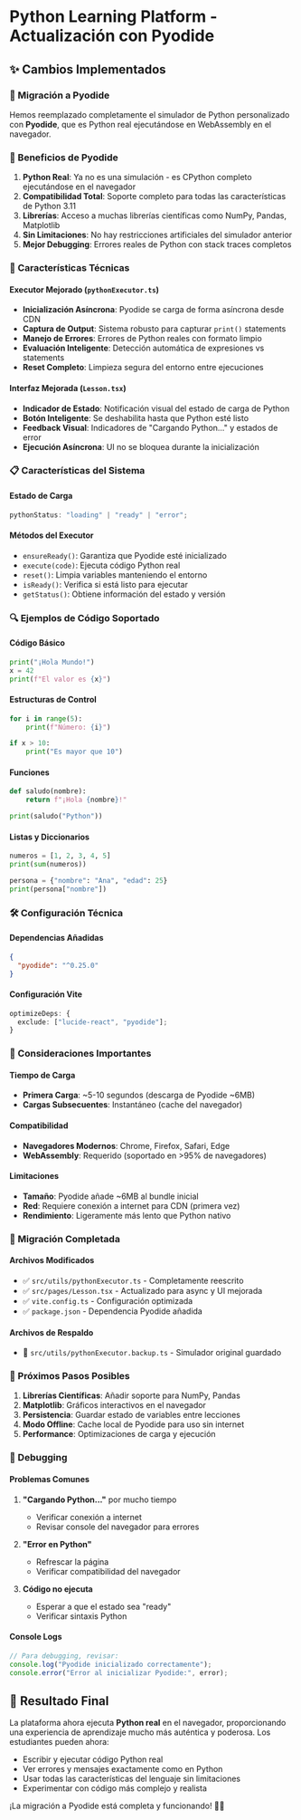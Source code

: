 # Python Learning Platform - Actualización con Pyodide

## ✨ Cambios Implementados

### 🔄 Migración a Pyodide

Hemos reemplazado completamente el simulador de Python personalizado con **Pyodide**, que es Python real ejecutándose en WebAssembly en el navegador.

### 🚀 Beneficios de Pyodide

1. **Python Real**: Ya no es una simulación - es CPython completo ejecutándose en el navegador
2. **Compatibilidad Total**: Soporte completo para todas las características de Python 3.11
3. **Librerías**: Acceso a muchas librerías científicas como NumPy, Pandas, Matplotlib
4. **Sin Limitaciones**: No hay restricciones artificiales del simulador anterior
5. **Mejor Debugging**: Errores reales de Python con stack traces completos

### 🔧 Características Técnicas

#### Executor Mejorado (`pythonExecutor.ts`)

- **Inicialización Asíncrona**: Pyodide se carga de forma asíncrona desde CDN
- **Captura de Output**: Sistema robusto para capturar `print()` statements
- **Manejo de Errores**: Errores de Python reales con formato limpio
- **Evaluación Inteligente**: Detección automática de expresiones vs statements
- **Reset Completo**: Limpieza segura del entorno entre ejecuciones

#### Interfaz Mejorada (`Lesson.tsx`)

- **Indicador de Estado**: Notificación visual del estado de carga de Python
- **Botón Inteligente**: Se deshabilita hasta que Python esté listo
- **Feedback Visual**: Indicadores de "Cargando Python..." y estados de error
- **Ejecución Asíncrona**: UI no se bloquea durante la inicialización

### 📋 Características del Sistema

#### Estado de Carga

```typescript
pythonStatus: "loading" | "ready" | "error";
```

#### Métodos del Executor

- `ensureReady()`: Garantiza que Pyodide esté inicializado
- `execute(code)`: Ejecuta código Python real
- `reset()`: Limpia variables manteniendo el entorno
- `isReady()`: Verifica si está listo para ejecutar
- `getStatus()`: Obtiene información del estado y versión

### 🔍 Ejemplos de Código Soportado

#### Código Básico

```python
print("¡Hola Mundo!")
x = 42
print(f"El valor es {x}")
```

#### Estructuras de Control

```python
for i in range(5):
    print(f"Número: {i}")

if x > 10:
    print("Es mayor que 10")
```

#### Funciones

```python
def saludo(nombre):
    return f"¡Hola {nombre}!"

print(saludo("Python"))
```

#### Listas y Diccionarios

```python
numeros = [1, 2, 3, 4, 5]
print(sum(numeros))

persona = {"nombre": "Ana", "edad": 25}
print(persona["nombre"])
```

### 🛠 Configuración Técnica

#### Dependencias Añadidas

```json
{
  "pyodide": "^0.25.0"
}
```

#### Configuración Vite

```typescript
optimizeDeps: {
  exclude: ["lucide-react", "pyodide"];
}
```

### 🚨 Consideraciones Importantes

#### Tiempo de Carga

- **Primera Carga**: ~5-10 segundos (descarga de Pyodide ~6MB)
- **Cargas Subsecuentes**: Instantáneo (cache del navegador)

#### Compatibilidad

- **Navegadores Modernos**: Chrome, Firefox, Safari, Edge
- **WebAssembly**: Requerido (soportado en >95% de navegadores)

#### Limitaciones

- **Tamaño**: Pyodide añade ~6MB al bundle inicial
- **Red**: Requiere conexión a internet para CDN (primera vez)
- **Rendimiento**: Ligeramente más lento que Python nativo

### 🔄 Migración Completada

#### Archivos Modificados

- ✅ `src/utils/pythonExecutor.ts` - Completamente reescrito
- ✅ `src/pages/Lesson.tsx` - Actualizado para async y UI mejorada
- ✅ `vite.config.ts` - Configuración optimizada
- ✅ `package.json` - Dependencia Pyodide añadida

#### Archivos de Respaldo

- 📁 `src/utils/pythonExecutor.backup.ts` - Simulador original guardado

### 🎯 Próximos Pasos Posibles

1. **Librerías Científicas**: Añadir soporte para NumPy, Pandas
2. **Matplotlib**: Gráficos interactivos en el navegador
3. **Persistencia**: Guardar estado de variables entre lecciones
4. **Modo Offline**: Cache local de Pyodide para uso sin internet
5. **Performance**: Optimizaciones de carga y ejecución

### 🐛 Debugging

#### Problemas Comunes

1. **"Cargando Python..."** por mucho tiempo

   - Verificar conexión a internet
   - Revisar console del navegador para errores

2. **"Error en Python"**

   - Refrescar la página
   - Verificar compatibilidad del navegador

3. **Código no ejecuta**
   - Esperar a que el estado sea "ready"
   - Verificar sintaxis Python

#### Console Logs

```javascript
// Para debugging, revisar:
console.log("Pyodide inicializado correctamente");
console.error("Error al inicializar Pyodide:", error);
```

## 🎉 Resultado Final

La plataforma ahora ejecuta **Python real** en el navegador, proporcionando una experiencia de aprendizaje mucho más auténtica y poderosa. Los estudiantes pueden ahora:

- Escribir y ejecutar código Python real
- Ver errores y mensajes exactamente como en Python
- Usar todas las características del lenguaje sin limitaciones
- Experimentar con código más complejo y realista

¡La migración a Pyodide está completa y funcionando! 🐍✨

